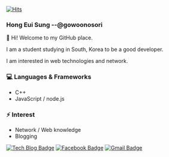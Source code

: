 [![Hits](https://hits.seeyoufarm.com/api/count/incr/badge.svg?url=https%3A%2F%2Fgithub.com%2Fgowoonsori)](https://hits.seeyoufarm.com)
### Hong Eui Sung --@gowoonosori

👋 Hi! Welcome to my GitHub place.

I am a student studying in South, Korea to be a good developer.

I am interested in web technologies and network.


### 💻 Languages & Frameworks
- C++ 
- JavaScript / node.js
  
### ⚡ Interest
  - Network / Web knowledge
  - Blogging
  
  [![Tech Blog Badge](http://img.shields.io/badge/-Tech%20blog-black?style=for-the-badge&logo=appveyor=github&link=https://velog.io/@gowoonsori)](https://gowoonsori.site)
  [![Facebook Badge](https://img.shields.io/badge/facebook-1877f2?style=for-the-badge&logo=appveyor=facebook&logoColor=white&link=https://www.facebook.com/gowoonsori97)](https://www.facebook.com/gowoonsori97)
  [![Gmail Badge](https://img.shields.io/badge/Gmail-d14836?style=for-the-badge&logo=appveyor=Gmail&logoColor=white&link=mailto:gowoonsori97@gmail.com)](mailto:gowoonsori97@gmail.com)

 


 
